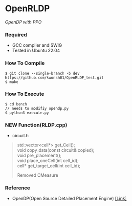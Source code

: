 # OpenRLDP
*OpenDP with PPO*

### Required
* GCC compiler and SWIG
* Tested in Ubuntu 22.04

### How To Compile
    $ git clone --single-branch -b dev https://github.com/kwonsh01/OpenRLDP_test.git
    $ make

### How To Execute
    $ cd bench
    // needs to modifiy opendp.py
    $ python3 execute.py

### NEW Function(RLDP.cpp)  
* circuit.h
>std::vector<cell*> get_Cell();  
>void copy_data(const circuit& copied);  
>void pre_placement();  
>void place_oneCell(int cell_id);  
>cell* get_target_cell(int cell_id);  
>
>Removed CMeasure

### Reference
* OpenDP(Open Source Detailed Placement Engine) [[Link]](https://github.com/sanggido/OpenDP/tree/master)